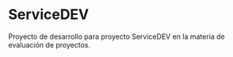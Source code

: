 # ServiceDEV
Proyecto de desarrollo para proyecto ServiceDEV en la materia de evaluación de proyectos.
